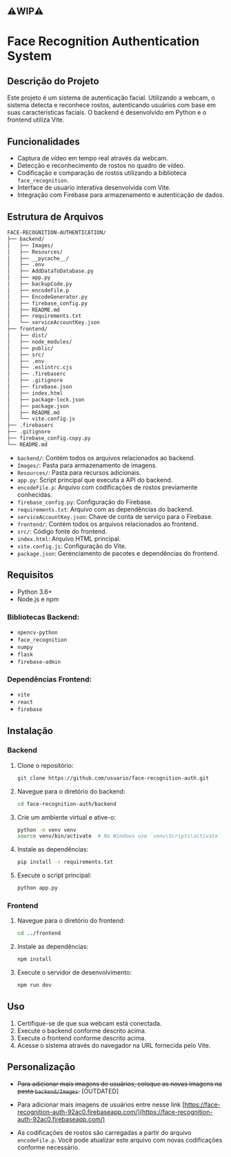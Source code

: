 ## ⚠️WIP⚠️
# Face Recognition Authentication System 

## Descrição do Projeto

Este projeto é um sistema de autenticação facial. Utilizando a webcam, o sistema detecta e reconhece rostos, autenticando usuários com base em suas características faciais. O backend é desenvolvido em Python e o frontend utiliza Vite.

## Funcionalidades

- Captura de vídeo em tempo real através da webcam.
- Detecção e reconhecimento de rostos no quadro de vídeo.
- Codificação e comparação de rostos utilizando a biblioteca `face_recognition`.
- Interface de usuário interativa desenvolvida com Vite.
- Integração com Firebase para armazenamento e autenticação de dados.

## Estrutura de Arquivos

```bash
FACE-RECOGNITION-AUTHENTICATION/
├── backend/
│   ├── Images/
│   ├── Resources/
│   ├── __pycache__/
│   ├── .env
│   ├── AddDataToDatabase.py
│   ├── app.py
│   ├── backupCode.py
│   ├── encodeFile.p
│   ├── EncodeGenerator.py
│   ├── firebase_config.py
│   ├── README.md
│   ├── requirements.txt
│   └── serviceAccountKey.json
├── frontend/
│   ├── dist/
│   ├── node_modules/
│   ├── public/
│   ├── src/
│   ├── .env
│   ├── .eslintrc.cjs
│   ├── .firebaserc
│   ├── .gitignore
│   ├── firebase.json
│   ├── index.html
│   ├── package-lock.json
│   ├── package.json
│   ├── README.md
│   └── vite.config.js
├── .firebaserc
├── .gitignore
├── firebase_config.copy.py
└── README.md
```

- `backend/`: Contém todos os arquivos relacionados ao backend.
- `Images/`: Pasta para armazenamento de imagens.
- `Resources/`: Pasta para recursos adicionais.
- `app.py`: Script principal que executa a API do backend.
- `encodeFile.p`: Arquivo com codificações de rostos previamente conhecidas.
- `firebase_config.py`: Configuração do Firebase.
- `requirements.txt`: Arquivo com as dependências do backend.
- `serviceAccountKey.json`: Chave de conta de serviço para o Firebase.
- `frontend/`: Contém todos os arquivos relacionados ao frontend.
- `src/`: Código fonte do frontend.
- `index.html`: Arquivo HTML principal.
- `vite.config.js`: Configuração do Vite.
- `package.json`: Gerenciamento de pacotes e dependências do frontend.

## Requisitos

- Python 3.6+
- Node.js e npm

### Bibliotecas Backend:
  - `opencv-python`
  - `face_recognition`
  - `numpy`
  - `flask`
  - `firebase-admin`

### Dependências Frontend:
  - `vite`
  - `react`
  - `firebase`

## Instalação

### Backend

1. Clone o repositório:
    ```bash
    git clone https://github.com/usuario/face-recognition-auth.git
    ```

2. Navegue para o diretório do backend:
    ```bash
    cd face-recognition-auth/backend
    ```

3. Crie um ambiente virtual e ative-o:
    ```bash
    python -m venv venv
    source venv/bin/activate  # No Windows use `venv\Scripts\activate`
    ```

4. Instale as dependências:
    ```bash
    pip install -r requirements.txt
    ```

5. Execute o script principal:
    ```bash
    python app.py
    ```

### Frontend

1. Navegue para o diretório do frontend:
    ```bash
    cd ../frontend
    ```

2. Instale as dependências:
    ```bash
    npm install
    ```

3. Execute o servidor de desenvolvimento:
    ```bash
    npm run dev
    ```

## Uso

1. Certifique-se de que sua webcam está conectada.
2. Execute o backend conforme descrito acima.
3. Execute o frontend conforme descrito acima.
4. Acesse o sistema através do navegador na URL fornecida pelo Vite.

## Personalização

- ~~Para adicionar mais imagens de usuários, coloque as novas imagens na pasta `backend/Images`.~~ [OUTDATED]
- Para adicionar mais imagens de usuários entre nesse link [https://face-recognition-auth-92ac0.firebaseapp.com/](https://face-recognition-auth-92ac0.firebaseapp.com/)

- As codificações de rostos são carregadas a partir do arquivo `encodeFile.p`. Você pode atualizar este arquivo com novas codificações conforme necessário.

